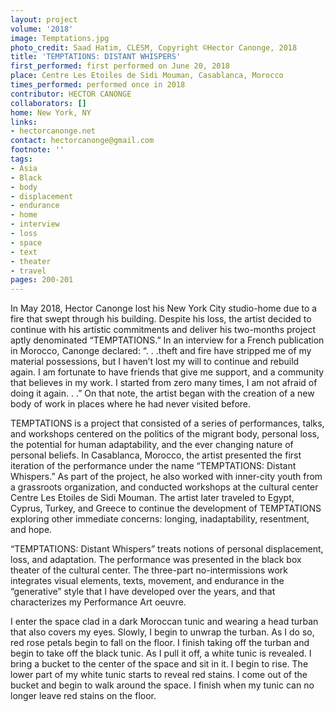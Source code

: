 ```yaml
---
layout: project
volume: '2018'
image: Temptations.jpg
photo_credit: Saad Hatim, CLESM, Copyright ©Hector Canonge, 2018
title: 'TEMPTATIONS: DISTANT WHISPERS'
first_performed: first performed on June 20, 2018
place: Centre Les Etoiles de Sidi Mouman, Casablanca, Morocco
times_performed: performed once in 2018
contributor: HECTOR CANONGE
collaborators: []
home: New York, NY
links:
- hectorcanonge.net
contact: hectorcanonge@gmail.com
footnote: ''
tags:
- Asia
- Black
- body
- displacement
- endurance
- home
- interview
- loss
- space
- text
- theater
- travel
pages: 200-201
---
```



In May 2018, Hector Canonge lost his New York City studio-home due to a fire that swept through his building. Despite his loss, the artist decided to continue with his artistic commitments and deliver his two-months project aptly denominated “TEMPTATIONS.” In an interview for a French publication in Morocco, Canonge declared: “. . .theft and fire have stripped me of my material possessions, but I haven’t lost my will to continue and rebuild again. I am fortunate to have friends that give me support, and a community that believes in my work. I started from zero many times, I am not afraid of doing it again. . .” On that note, the artist began with the creation of a new body of work in places where he had never visited before.

TEMPTATIONS is a project that consisted of a series of performances, talks, and workshops centered on the politics of the migrant body, personal loss, the potential for human adaptability, and the ever changing nature of personal beliefs. In Casablanca, Morocco, the artist presented the first iteration of the performance under the name “TEMPTATIONS: Distant Whispers.” As part of the project, he also worked with inner-city youth from a grassroots organization, and conducted workshops at the cultural center Centre Les Etoiles de Sidi Mouman. The artist later traveled to Egypt, Cyprus, Turkey, and Greece to continue the development of TEMPTATIONS exploring other immediate concerns: longing, inadaptability, resentment, and hope.

“TEMPTATIONS: Distant Whispers” treats notions of personal displacement, loss, and adaptation. The performance was presented in the black box theater of the cultural center. The three-part no-intermissions work integrates visual elements, texts, movement, and endurance in the “generative” style that I have developed over the years, and that characterizes my Performance Art oeuvre.

I enter the space clad in a dark Moroccan tunic and wearing a head turban that also covers my eyes. Slowly, I begin to unwrap the turban. As I do so, red rose petals begin to fall on the floor. I finish taking off the turban and begin to take off the black tunic. As I pull it off, a white tunic is revealed. I bring a bucket to the center of the space and sit in it. I begin to rise. The lower part of my white tunic starts to reveal red stains. I come out of the bucket and begin to walk around the space. I finish when my tunic can no longer leave red stains on the floor.
